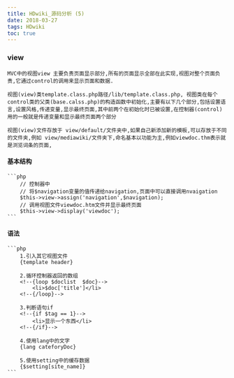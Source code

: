 ```yaml
---
title: HDwiki_源码分析 (5)
date: 2018-03-27
tags: HDwiki
toc: true
---
```


### view
    MVC中的视图view 主要负责页面显示部分,所有的页面显示全部在此实现,视图对整个页面负责,它通过control的调用来显示页面和数据.

    视图(view)类template.class.php路径/lib/template.class.php, 视图类在每个control类的父类(base.calss.php)的构造函数中初始化,主要有以下几个部分,包括设置语言,设置风格,传递变量,显示最终页面,其中前两个在初始化时已被设置,在控制器(control)用的一般就是传递变量和显示最终页面两个部分

    视图(view)文件存放于 view/default/文件夹中,如果自己新添加新的模板,可以存放于不同的文件夹,例如 view/mediawiki/文件夹下,命名基本以功能为主,例如viewdoc.thm表示就是浏览词条的页面,

<!-- more -->

#### 基本结构
    ```php
        // 控制器中
        // 将$navigation变量的值传递给navigation,页面中可以直接调用nvaigation
        $this->view->assign('navigation',$navigation);
        // 调用视图文件viewdoc.htm文件并显示最终页面
        $this->view->display('viewdoc'); 
    ```

#### 语法
    ```php
        1.引入其它视图文件
        {template header}

        2.循环控制器返回的数组
        <!--{loop $doclist  $doc}-->
            <li>$doc['title']</li>
        <!--{/loop}-->

        3.判断语句if
        <!--{if $tag == 1}-->
            <li>显示一个东西</li>
        <!--{/if}-->

        4.使用lang中的文字
        {lang cateforyDoc}

        5.使用setting中的缓存数据
        {$setting[site_name]}
    ```